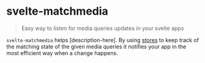 # svelte-matchmedia

> Easy way to listen for media queries updates in your svelte apps

`svelte-matchmedia` helps [description-here]. By using [stores](https://svelte.dev/docs#svelte_store) to keep track of the matching state of the given media queries it notifies your app in the most efficient way when a change happens.

